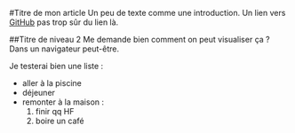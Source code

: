 #Titre de mon article
Un peu de texte comme une introduction. Un lien vers [GitHub](http://github.com) pas trop sûr du lien là.

##Titre de niveau 2
Me demande bien comment on peut visualiser ça ? Dans un navigateur peut-être.

Je testerai bien une liste :
* aller à la piscine
* déjeuner
* remonter à la maison :
	1. finir qq HF
	2. boire un café
